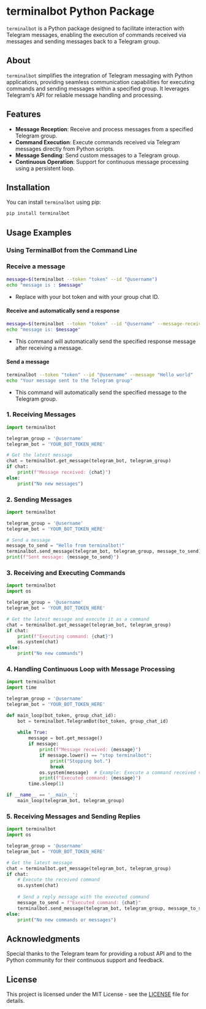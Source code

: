 # terminalbot Python Package

`terminalbot` is a Python package designed to facilitate interaction with Telegram messages, enabling the execution of commands received via messages and sending messages back to a Telegram group.

## About

`terminalbot` simplifies the integration of Telegram messaging with Python applications, providing seamless communication capabilities for executing commands and sending messages within a specified group. It leverages Telegram's API for reliable message handling and processing.

## Features

- **Message Reception**: Receive and process messages from a specified Telegram group.
- **Command Execution**: Execute commands received via Telegram messages directly from Python scripts.
- **Message Sending**: Send custom messages to a Telegram group.
- **Continuous Operation**: Support for continuous message processing using a persistent loop.

## Installation

You can install `terminalbot` using pip:

```bash
pip install terminalbot
```

## Usage Examples

### Using TerminalBot from the Command Line
### Receive a message

```bash
message=$(terminalbot --token "token" --id "@username")
echo "message is : $message"
```
- Replace <token> with your bot token and <username> with your group chat ID.

#### Receive and automatically send a response
```bash
message=$(terminalbot --token "token" --id "@username" --message-receive "Your message received")
echo "message is: $message"
```
- This command will automatically send the specified response message after receiving a message.

#### Send a message
```bash
terminalbot --token "token" --id "@username" --message "Hello world"
echo "Your message sent to the Telegram group"
```
- This command will automatically send the specified message to the Telegram group.

### 1. Receiving Messages

```python
import terminalbot

telegram_group = '@username'
telegram_bot = 'YOUR_BOT_TOKEN_HERE'

# Get the latest message
chat = terminalbot.get_message(telegram_bot, telegram_group)
if chat:
    print(f"Message received: {chat}")
else:
    print("No new messages")
```

### 2. Sending Messages

```python
import terminalbot

telegram_group = '@username'
telegram_bot = 'YOUR_BOT_TOKEN_HERE'

# Send a message
message_to_send = "Hello from terminalbot!"
terminalbot.send_message(telegram_bot, telegram_group, message_to_send)
print(f"Sent message: {message_to_send}")
```

### 3. Receiving and Executing Commands

```python
import terminalbot
import os

telegram_group = '@username'
telegram_bot = 'YOUR_BOT_TOKEN_HERE'

# Get the latest message and execute it as a command
chat = terminalbot.get_message(telegram_bot, telegram_group)
if chat:
    print(f"Executing command: {chat}")
    os.system(chat)
else:
    print("No new commands")
```

### 4. Handling Continuous Loop with Message Processing

```python
import terminalbot
import time

telegram_group = '@username'
telegram_bot = 'YOUR_BOT_TOKEN_HERE'

def main_loop(bot_token, group_chat_id):
    bot = terminalbot.TelegramBot(bot_token, group_chat_id)
    
    while True:
        message = bot.get_message()
        if message:
            print(f"Message received: {message}")
            if message.lower() == "stop terminalbot":
                print("Stopping bot.")
                break
            os.system(message)  # Example: Execute a command received via message
            print(f"Executed command: {message}")
        time.sleep(1)

if __name__ == '__main__':
    main_loop(telegram_bot, telegram_group)
```

### 5. Receiving Messages and Sending Replies

```python
import terminalbot
import os

telegram_group = '@username'
telegram_bot = 'YOUR_BOT_TOKEN_HERE'

# Get the latest message
chat = terminalbot.get_message(telegram_bot, telegram_group)
if chat:
    # Execute the received command
    os.system(chat)
    
    # Send a reply message with the executed command
    message_to_send = f"Executed command: {chat}"
    terminalbot.send_message(telegram_bot, telegram_group, message_to_send)
else:
    print("No new commands or messages")
```


## Acknowledgments

Special thanks to the Telegram team for providing a robust API and to the Python community for their continuous support and feedback.

## License

This project is licensed under the MIT License - see the [LICENSE](https://github.com/bytebreach/TerminalBot) file for details.
